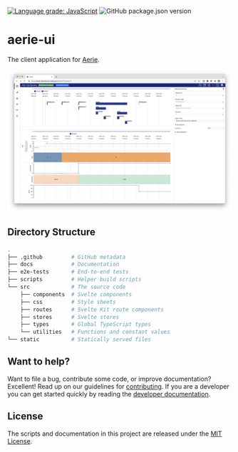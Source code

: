 [![Language grade: JavaScript](https://img.shields.io/lgtm/grade/javascript/g/NASA-AMMOS/aerie-ui.svg?logo=lgtm&logoWidth=18)](https://lgtm.com/projects/g/NASA-AMMOS/aerie-ui/context:javascript)
![GitHub package.json version](https://img.shields.io/github/package-json/v/NASA-AMMOS/aerie-ui?color=brightgreen)

# aerie-ui

The client application for [Aerie](https://github.com/NASA-AMMOS/aerie).

<span style="display:block;text-align:center">![Example](/docs/images/Full_Example.png)</span>

## Directory Structure

```sh
.
├── .github         # GitHub metadata
├── docs            # Documentation
├── e2e-tests       # End-to-end tests
├── scripts         # Helper build scripts
└── src             # The source code
    ├── components  # Svelte components
    ├── css         # Style sheets
    ├── routes      # Svelte Kit route components
    ├── stores      # Svelte stores
    ├── types       # Global TypeScript types
    └── utilities   # Functions and constant values
└── static          # Statically served files
```

## Want to help?

Want to file a bug, contribute some code, or improve documentation? Excellent! Read up on our
guidelines for [contributing][contributing]. If you are a developer you can get started quickly by reading the [developer documentation][dev].

[contributing]: ./docs/CONTRIBUTING.md
[dev]: ./docs/DEVELOPER.md

## License

The scripts and documentation in this project are released under the [MIT License](LICENSE).
